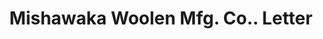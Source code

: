 ---
doi: 10.7916/D8RR39DP
date_other: '1906'
date_other_textual: '1906'
form: correspondence
genre:
- Letters (correspondence)
name:
- Mishawaka Woolen Mfg. Co.
object_in_context_url: https://biggert.cul.columbia.edu/items/view/ave_biggert_01749
subject_hierarchical_geographic:
- Mishawaka, Indiana, United States
subject_name:
- Mishawaka Woolen Mfg. Co.
title: Mishawaka Woolen Mfg. Co.. Letter
sort_title: Mishawaka Woolen Mfg. Co.. Letter
call_number: ave_biggert_01749
coordinates:
- 41.6675,-86.1713888888889
pid: ave_biggert_01749
identifiers: ave_biggert_01749
thumbnail: false
permalink: /biggert/ave_biggert_01749/
layout: iiif-image-page
---